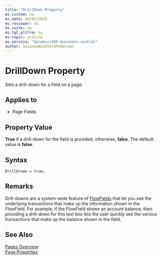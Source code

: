 ```yaml
---
title: "DrillDown Property"
ms.custom: na
ms.date: 04/01/2020
ms.reviewer: na
ms.suite: na
ms.tgt_pltfrm: na
ms.topic: article
ms.service: "dynamics365-business-central"
author: SusanneWindfeldPedersen
---
```


# DrillDown Property
Sets a drill-down for a field on a page.  
  
## Applies to  
  
-   Page Fields  
<!--  
> [!IMPORTANT]  
>  This property is not supported on Repeater controls on pages when it is displayed in the [!INCLUDE[nav_web](includes/nav_web_md.md)].  
-->
## Property Value  
 
**True** if a drill-down for the field is provided; otherwise, **false**. The default value is **false**.  

## Syntax

```
DrillDrown = true;
```
  
## Remarks  

Drill-downs are a system-wide feature of [FlowFields](../devenv-flowfields.md) that let you see the underlying transactions that make up the information shown in the FlowField. For example, if the FlowField shows an account balance, then providing a drill-down for this text box lets the user quickly see the various transactions that make up the balance shown in the field.  
  
## See Also  
 [Pages Overview](../devenv-pages-overview.md)   
 [Page Properties](devenv-page-properties.md)   
